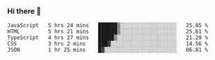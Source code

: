### Hi there 👋

<!--START_SECTION:waka-->
```text
JavaScript   5 hrs 24 mins   ██████▒░░░░░░░░░░░░░░░░░░   25.85 % 
HTML         5 hrs 21 mins   ██████▒░░░░░░░░░░░░░░░░░░   25.61 % 
TypeScript   4 hrs 27 mins   █████▒░░░░░░░░░░░░░░░░░░░   21.29 % 
CSS          3 hrs 2 mins    ███▓░░░░░░░░░░░░░░░░░░░░░   14.56 % 
JSON         1 hr 25 mins    █▓░░░░░░░░░░░░░░░░░░░░░░░   06.81 % 
```
<!--END_SECTION:waka-->
